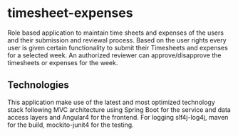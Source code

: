 # timesheet-expenses
Role based application to maintain time sheets and expenses of the users and their submission and reviewal process. Based on the user rights every user is given certain functionality to submit their Timesheets and expenses for a selected week. An authorized reviewer can approve/disapprove the timesheets or expenses for the week.

## Technologies
This application make use of the latest and most optimized technology stack following MVC architecture using Spring Boot for the service and data access layers and Angular4 for the frontend. For logging slf4j-log4j, maven for the build, mockito-junit4 for the testing.

